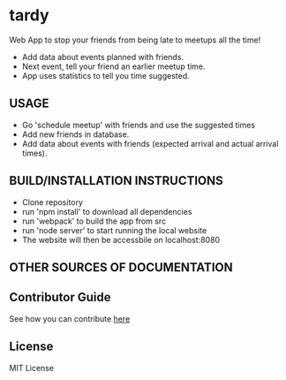 # tardy

Web App to stop your friends from being late to meetups all the time!
  * Add data about events planned with friends.
  * Next event, tell your friend an earlier meetup time.
  * App uses statistics to tell you time suggested.

## USAGE
  * Go 'schedule meetup' with friends and use the suggested times
  * Add new friends in database.
  * Add data about events with friends (expected arrival and actual arrival times).
  
  
## BUILD/INSTALLATION INSTRUCTIONS
  * Clone repository
  * run 'npm install' to download all dependencies
  * run 'webpack' to build the app from src
  * run 'node server' to start running the local website
  * The website will then be accessbile on localhost:8080

## OTHER SOURCES OF DOCUMENTATION

## Contributor Guide
See how you can contribute [here](https://github.com/MaxLinCode/tardy-HackIllinois-2017/blob/master/Contribute.md)

## License 
MIT License
